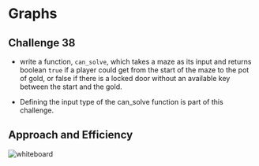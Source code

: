 # Graphs

## Challenge 38

- write a function, `can_solve`, which takes a maze as its input and returns boolean `true` if a player could get from the start of the maze to the pot of gold, or false if there is a locked door without an available key between the start and the gold.

- Defining the input type of the can_solve function is part of this challenge.

## Approach and Efficiency

![whiteboard](/img/cc38.jpg)

